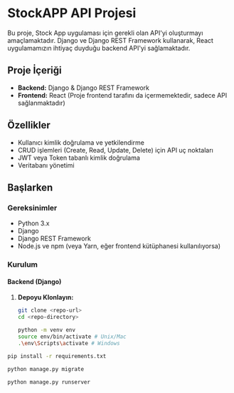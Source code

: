 # StockAPP API Projesi

Bu proje, Stock App uygulaması için gerekli olan API'yi oluşturmayı amaçlamaktadır. Django ve Django REST Framework kullanarak, React uygulamamızın ihtiyaç duyduğu backend API'yi sağlamaktadır.

## Proje İçeriği

- **Backend:** Django & Django REST Framework
- **Frontend:** React (Proje frontend tarafını da içermemektedir, sadece API sağlanmaktadır)

## Özellikler

- Kullanıcı kimlik doğrulama ve yetkilendirme
- CRUD işlemleri (Create, Read, Update, Delete) için API uç noktaları
- JWT veya Token tabanlı kimlik doğrulama
- Veritabanı yönetimi

## Başlarken

### Gereksinimler

- Python 3.x
- Django
- Django REST Framework
- Node.js ve npm (veya Yarn, eğer frontend kütüphanesi kullanılıyorsa)

### Kurulum

#### Backend (Django)

1. **Depoyu Klonlayın:**

   ```bash
   git clone <repo-url>
   cd <repo-directory>

   python -m venv env
   source env/bin/activate # Unix/Mac
   .\env\Scripts\activate # Windows
   ```

```bash
pip install -r requirements.txt

python manage.py migrate

python manage.py runserver
```
